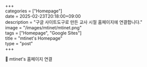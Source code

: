 +++  
categories = ["Homepage"]  
date = 2025-02-23T20:18:00+09:00  
description = "구글 사이트도구로 만든 교사 시절 홈페이지에 연결합니다."  
image = "/images/mtinet/mtinet.png"  
tags = ["Homepage", "Google Sites"]  
title = "mtinet's Homepage"  
type = "post"  
+++  

🚀 mtinet's 홈페이지 연결  

